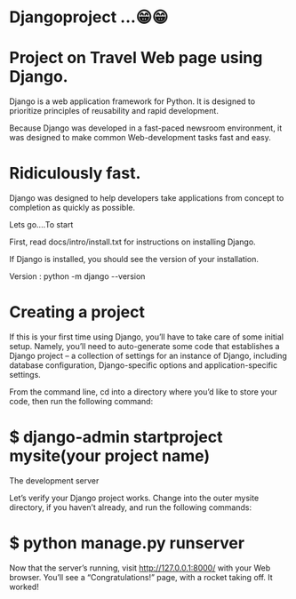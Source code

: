 # Djangoproject ...😁😁

# Project on Travel Web page using Django.

Django is a web application framework for Python. It is designed to prioritize principles of reusability and rapid development.

Because Django was developed in a fast-paced newsroom environment, it was designed to make common Web-development tasks fast and easy.

# Ridiculously fast.
Django was designed to help developers take applications from concept to completion as quickly as possible.


Lets go....To start 

First, read docs/intro/install.txt for instructions on installing Django.

If Django is installed, you should see the version of your installation.

Version : python -m django --version
   
# Creating a project

If this is your first time using Django, you’ll have to take care of some initial setup. Namely, you’ll need to auto-generate some code that establishes a Django project – a collection of settings for an instance of Django, including database configuration, Django-specific options and application-specific settings.

From the command line, cd into a directory where you’d like to store your code, then run the following command:

  # $ django-admin startproject mysite(your project name)
  
The development server

Let’s verify your Django project works. Change into the outer mysite directory, if you haven’t already, and run the following commands:

  # $ python manage.py runserver
  
Now that the server’s running, visit http://127.0.0.1:8000/ with your Web browser. You’ll see a “Congratulations!” page, with a rocket taking off. It worked!




